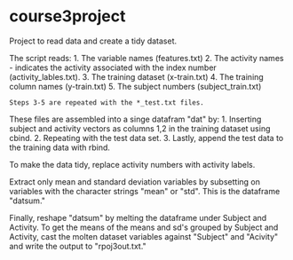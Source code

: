 # course3project
Project to read data and create a tidy dataset.

The script reads:
	1.  The variable names (features.txt)
	2.  The activity names - indicates the activity associated 
	     with the index number (activity_lables.txt).
	3.  The training dataset (x-train.txt)
	4.  The training column names (y-train.txt)
	5.  The subject numbers (subject_train.txt)

	Steps 3-5 are repeated with the *_test.txt files.

 These files are assembled into a singe datafram "dat" by:
	1.  Inserting subject and activity vectors as columns 1,2 in the training dataset using cbind.
	2.  Repeating with the test data set.
	3.  Lastly, append the test data to the training data with rbind.
 
 To make the data tidy, replace activity numbers with activity labels. 

 Extract only mean and standard deviation variables by subsetting on variables with the character strings
	"mean" or "std".  This is the dataframe "datsum."

 Finally, reshape "datsum" by melting the dataframe under Subject and Activity.
 To get the means of the means and sd's grouped by Subject and Activity, cast the molten dataset variables against
	"Subject" and "Acivity" and write the output to "rpoj3out.txt."
